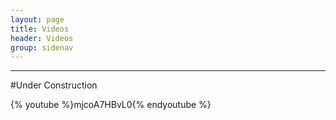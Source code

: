 ```yaml
---
layout: page
title: Videos
header: Videos
group: sidenav
---
```


---
#Under Construction


{% youtube %}mjcoA7HBvL0{% endyoutube %}



